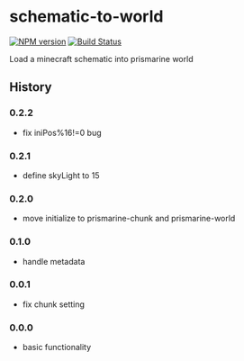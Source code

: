 # schematic-to-world
[![NPM version](https://img.shields.io/npm/v/schematic-to-world.svg)](http://npmjs.com/package/schematic-to-world)
[![Build Status](https://img.shields.io/circleci/project/rom1504/schematic-to-world/master.svg)](https://circleci.com/gh/rom1504/schematic-to-world)

Load a minecraft schematic into prismarine world

## History

### 0.2.2

* fix iniPos%16!=0 bug

### 0.2.1

* define skyLight to 15

### 0.2.0

* move initialize to prismarine-chunk and prismarine-world

### 0.1.0

* handle metadata

### 0.0.1

* fix chunk setting

### 0.0.0

* basic functionality